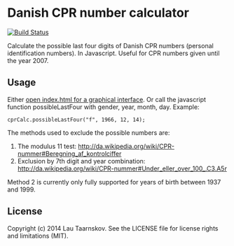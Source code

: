 # Danish CPR number calculator

[![Build
Status](https://travis-ci.org/lau/cprcalc.svg?branch=master&size=90x18)](https://travis-ci.org/lau/cprcalc)

Calculate the possible last four digits of Danish CPR numbers (personal identification numbers). In Javascript. Useful for CPR numbers given until the year 2007.

## Usage
Either [open index.html for a graphical interface](http://lau.github.io/cprcalc). Or call the javascript function possibleLastFour with gender, year, month, day. Example:

    cprCalc.possibleLastFour("f", 1966, 12, 14);

The methods used to exclude the possible numbers are:

1. The modulus 11 test: http://da.wikipedia.org/wiki/CPR-nummer#Beregning_af_kontrolciffer
2. Exclusion by 7th digit and year combination: http://da.wikipedia.org/wiki/CPR-nummer#Under_eller_over_100_.C3.A5r

Method 2 is currently only fully supported for years of birth between 1937 and 1999.

## License

Copyright (c) 2014 Lau Taarnskov. See the LICENSE file for license rights and
limitations (MIT).
